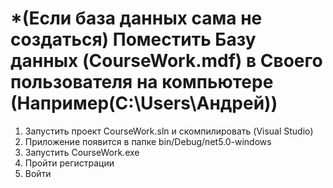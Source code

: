 # *(Если база данных сама не создаться) Поместить Базу данных (CourseWork.mdf) в Своего пользователя на компьютере (Например(C:\Users\Андрей))
1) Запустить проект CourseWork.sln и скомпилировать (Visual Studio)
2) Приложение появится в папке bin/Debug/net5.0-windows
3) Запустить CourseWork.exe
4) Пройти регистрации
5) Войти
